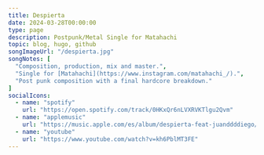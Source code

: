 ```yaml
---
title: Despierta
date: 2024-03-28T00:00:00
type: page
description: Postpunk/Metal Single for Matahachi
topic: blog, hugo, github
songImageUrl: "/despierta.jpg"
songNotes: [
  "Composition, production, mix and master.",
  "Single for [Matahachi](https://www.instagram.com/matahachi_/).",
  "Post punk composition with a final hardcore breakdown."
]
socialIcons:
  - name: "spotify"
    url: "https://open.spotify.com/track/0HKxQr6nLVXRVKTlgu2Qvm"
  - name: "applemusic"
    url: "https://music.apple.com/es/album/despierta-feat-juanddddiego/1728506100"
  - name: "youtube"
    url: "https://www.youtube.com/watch?v=kh6PblMT3FE" 
---
```

